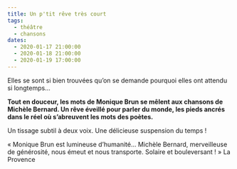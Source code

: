 ```yaml
---
title: Un p'tit rêve très court
tags: 
  - théâtre
  - chansons
dates:
  - 2020-01-17 21:00:00
  - 2020-01-18 21:00:00
  - 2020-01-19 17:00:00
---
```


Elles se sont si bien trouvées qu’on se demande pourquoi elles ont attendu si longtemps…

**Tout en douceur, les mots de Monique Brun se mêlent aux chansons de Michèle Bernard. Un rêve éveillé pour parler du monde, les pieds ancrés dans le réel où s’abreuvent les mots des poètes.**

Un tissage subtil à deux voix. Une délicieuse suspension du temps !

<quote>
« Monique Brun est lumineuse d’humanité… Michèle Bernard, merveilleuse de générosité, nous émeut et nous transporte. Solaire et bouleversant ! » La Provence</quote>

